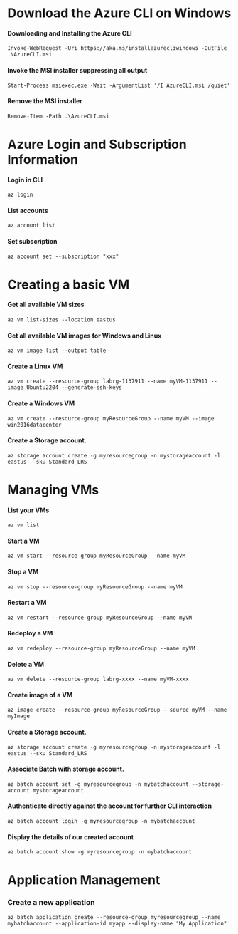 # **Download the Azure CLI on Windows**
#### Downloading and Installing the Azure CLI
```Invoke-WebRequest -Uri https://aka.ms/installazurecliwindows -OutFile .\AzureCLI.msi```
#### Invoke the MSI installer suppressing all output
```Start-Process msiexec.exe -Wait -ArgumentList '/I AzureCLI.msi /quiet'```
#### Remove the MSI installer
```Remove-Item -Path .\AzureCLI.msi```

# **Azure Login and Subscription Information**
#### Login in CLI
```az login```
#### List accounts
```az account list```
#### Set subscription
```az account set --subscription "xxx"```

# **Creating a basic VM**
#### Get all available VM sizes
```az vm list-sizes --location eastus```
#### Get all available VM images for Windows and Linux
```az vm image list --output table```
#### Create a Linux VM
```az vm create --resource-group labrg-1137911 --name myVM-1137911 --image Ubuntu2204 --generate-ssh-keys```
#### Create a Windows VM
```az vm create --resource-group myResourceGroup --name myVM --image win2016datacenter```

#### Create a Storage account.
```az storage account create -g myresourcegroup -n mystorageaccount -l eastus --sku Standard_LRS```

# **Managing VMs**
#### List your VMs
```az vm list```
#### Start a VM
```az vm start --resource-group myResourceGroup --name myVM```
#### Stop a VM
```az vm stop --resource-group myResourceGroup --name myVM```
#### Restart a VM
```az vm restart --resource-group myResourceGroup --name myVM```
#### Redeploy a VM
```az vm redeploy --resource-group myResourceGroup --name myVM```
#### Delete a VM
```az vm delete --resource-group labrg-xxxx --name myVM-xxxx```
#### Create image of a VM
```az image create --resource-group myResourceGroup --source myVM --name myImage```
#### Create a Storage account.
```az storage account create -g myresourcegroup -n mystorageaccount -l eastus --sku Standard_LRS```
#### Associate Batch with storage account.
```az batch account set -g myresourcegroup -n mybatchaccount --storage-account mystorageaccount```
#### Authenticate directly against the account for further CLI interaction
```az batch account login -g myresourcegroup -n mybatchaccount```
#### Display the details of our created account
```az batch account show -g myresourcegroup -n mybatchaccount```

# **Application Management**
### Create a new application
```az batch application create --resource-group myresourcegroup --name mybatchaccount --application-id myapp --display-name "My Application"```
